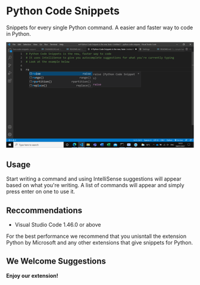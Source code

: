 # Python Code Snippets

Snippets for every single Python command. A easier and faster way to code in Python.

![Python Code Snippets](https://github.com/ExtensionCreator/PythonCodeSnippets/blob/main/example.png?raw=true)

## Usage

Start writing a command and using IntelliSense suggestions will appear based on what you're writing. A list of commands will appear and simply press enter on one to use it.

## Reccommendations

* Visual Studio Code 1.46.0 or above

For the best performance we recommend that you unisntall the extension Python by Microsoft and any other extensions that give snippets for Python.

## We Welcome Suggestions


**Enjoy our extension!**
